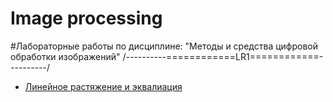# Image processing
#Лабораторные работы по дисциплине: "Методы и средства цифровой обработки изображений"
/----------============LR1============----------/
* [Линейное растяжение и эквалиация](https://github.com/o0white0o/Image-processing/tree/master/LR1)
